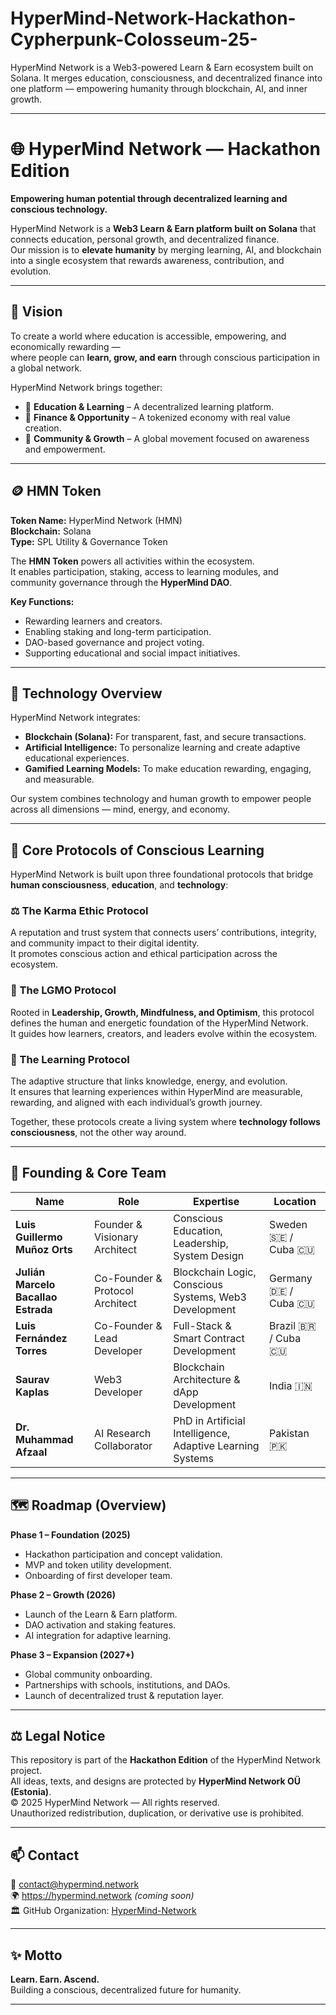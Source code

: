 # HyperMind-Network-Hackathon-Cypherpunk-Colosseum-25-
HyperMind Network is a Web3-powered Learn &amp; Earn ecosystem built on Solana. It merges education, consciousness, and decentralized finance into one platform — empowering humanity through blockchain, AI, and inner growth.

---
# 🌐 HyperMind Network — Hackathon Edition  

**Empowering human potential through decentralized learning and conscious technology.**  

HyperMind Network is a **Web3 Learn & Earn platform built on Solana** that connects education, personal growth, and decentralized finance.  
Our mission is to **elevate humanity** by merging learning, AI, and blockchain into a single ecosystem that rewards awareness, contribution, and evolution.

---

## 🚀 Vision  

To create a world where education is accessible, empowering, and economically rewarding —  
where people can **learn, grow, and earn** through conscious participation in a global network.  

HyperMind Network brings together:  
- 🌱 **Education & Learning** – A decentralized learning platform.  
- 💎 **Finance & Opportunity** – A tokenized economy with real value creation.  
- 🤝 **Community & Growth** – A global movement focused on awareness and empowerment.  

---

## 🪙 HMN Token  

**Token Name:** HyperMind Network (HMN)  
**Blockchain:** Solana  
**Type:** SPL Utility & Governance Token  

The **HMN Token** powers all activities within the ecosystem.  
It enables participation, staking, access to learning modules, and community governance through the **HyperMind DAO**.  

**Key Functions:**  
- Rewarding learners and creators.  
- Enabling staking and long-term participation.  
- DAO-based governance and project voting.  
- Supporting educational and social impact initiatives.  

---

## 🧠 Technology Overview  

HyperMind Network integrates:  
- **Blockchain (Solana):** For transparent, fast, and secure transactions.  
- **Artificial Intelligence:** To personalize learning and create adaptive educational experiences.  
- **Gamified Learning Models:** To make education rewarding, engaging, and measurable.  

Our system combines technology and human growth to empower people across all dimensions — mind, energy, and economy.  

---

## 🧩 Core Protocols of Conscious Learning  

HyperMind Network is built upon three foundational protocols that bridge **human consciousness**, **education**, and **technology**:  

### ⚖️ The Karma Ethic Protocol  
A reputation and trust system that connects users’ contributions, integrity, and community impact to their digital identity.  
It promotes conscious action and ethical participation across the ecosystem.  

### 💫 The LGMO Protocol  
Rooted in **Leadership, Growth, Mindfulness, and Optimism**, this protocol defines the human and energetic foundation of the HyperMind Network.  
It guides how learners, creators, and leaders evolve within the ecosystem.  

### 🧠 The Learning Protocol  
The adaptive structure that links knowledge, energy, and evolution.  
It ensures that learning experiences within HyperMind are measurable, rewarding, and aligned with each individual’s growth journey.  

Together, these protocols create a living system where **technology follows consciousness**, not the other way around.  

---

## 👥 Founding & Core Team  

| Name | Role | Expertise | Location |
|------|------|------------|-----------|
| **Luis Guillermo Muñoz Orts** | Founder & Visionary Architect | Conscious Education, Leadership, System Design | Sweden 🇸🇪 / Cuba 🇨🇺 |
| **Julián Marcelo Bacallao Estrada** | Co-Founder & Protocol Architect | Blockchain Logic, Conscious Systems, Web3 Development | Germany 🇩🇪 / Cuba 🇨🇺 |
| **Luis Fernández Torres** | Co-Founder & Lead Developer | Full-Stack & Smart Contract Development | Brazil 🇧🇷 / Cuba 🇨🇺 |
| **Saurav Kaplas** | Web3 Developer | Blockchain Architecture & dApp Development | India 🇮🇳 |
| **Dr. Muhammad Afzaal** | AI Research Collaborator | PhD in Artificial Intelligence, Adaptive Learning Systems | Pakistan 🇵🇰 |

---

## 🗺️ Roadmap (Overview)  

**Phase 1 – Foundation (2025)**  
- Hackathon participation and concept validation.  
- MVP and token utility development.  
- Onboarding of first developer team.  

**Phase 2 – Growth (2026)**  
- Launch of the Learn & Earn platform.  
- DAO activation and staking features.  
- AI integration for adaptive learning.  

**Phase 3 – Expansion (2027+)**  
- Global community onboarding.  
- Partnerships with schools, institutions, and DAOs.  
- Launch of decentralized trust & reputation layer.  

---

## ⚖️ Legal Notice  

This repository is part of the **Hackathon Edition** of the HyperMind Network project.  
All ideas, texts, and designs are protected by **HyperMind Network OÜ (Estonia)**.  
© 2025 HyperMind Network — All rights reserved.  
Unauthorized redistribution, duplication, or derivative use is prohibited.  

---

## 📫 Contact  

📧 contact@hypermind.network  
🌍 https://hypermind.network *(coming soon)*  
🏛️ GitHub Organization: [HyperMind-Network](https://github.com/HyperMind-Network)  

---

## ✨ Motto  

**Learn. Earn. Ascend.**  
Building a conscious, decentralized future for humanity.  

---
